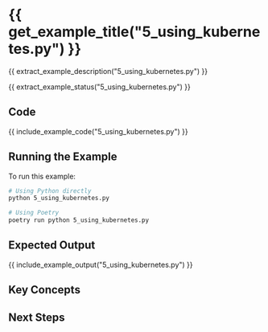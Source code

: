 # {{ get_example_title("5_using_kubernetes.py") }}

{{ extract_example_description("5_using_kubernetes.py") }}

{{ extract_example_status("5_using_kubernetes.py") }}

## Code

{{ include_example_code("5_using_kubernetes.py") }}

## Running the Example

To run this example:

```bash
# Using Python directly
python 5_using_kubernetes.py

# Using Poetry
poetry run python 5_using_kubernetes.py
```

## Expected Output

{{ include_example_output("5_using_kubernetes.py") }}

## Key Concepts

<!-- This section should be manually filled in with key concepts demonstrated by the example -->

## Next Steps

<!-- This section should be manually filled in with links to related examples or documentation -->
